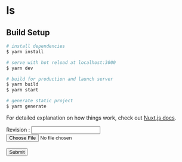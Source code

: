 # ls

## Build Setup

```bash
# install dependencies
$ yarn install

# serve with hot reload at localhost:3000
$ yarn dev

# build for production and launch server
$ yarn build
$ yarn start

# generate static project
$ yarn generate
```

For detailed explanation on how things work, check out [Nuxt.js docs](https://nuxtjs.org).


<form id="upload" method="post"
      action="/couchapp/doc_with_attachment"
      enctype="multipart/form-data">
    <label>Revision : <input id="revision" type="text" name="_rev"/></label><br/>
    <input id="attachment" type="file" name="_attachments"/><br/>
    <br/>
    <input type="submit"/>
</form>